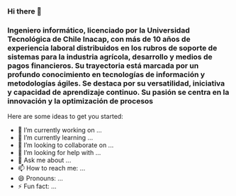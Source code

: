 ### Hi there 👋

### Ingeniero informático, licenciado por la Universidad Tecnológica de Chile Inacap, con más de 10 años de experiencia laboral distribuidos en los rubros de soporte de sistemas para la industria agrícola, desarrollo y medios de pagos financieros. Su trayectoria está marcada por un profundo conocimiento en tecnologías de información y metodologías ágiles. Se destaca por su versatilidad, iniciativa y capacidad de aprendizaje continuo. Su pasión se centra en la innovación y la optimización de procesos ###

Here are some ideas to get you started:

- 🔭 I’m currently working on ...
- 🌱 I’m currently learning ...
- 👯 I’m looking to collaborate on ...
- 🤔 I’m looking for help with ...
- 💬 Ask me about ...
- 📫 How to reach me: ...
- 😄 Pronouns: ...
- ⚡ Fun fact: ...


